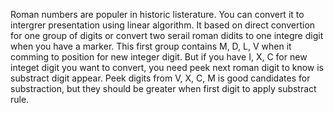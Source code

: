 Roman numbers are populer in historic listerature. You can convert it to intergrer presentation using linear algorithm. 
It based on direct convertion for one group of digits or convert two serail roman didits to one integre digit when you have a marker.
This first group contains M, D, L, V when it comming to position for new integer digit.
But if you have I, X, C for new integet digit you want to convert, you need peek next roman digit to know is substract digit appear.
Peek digits from V, X, C, M is good candidates for substraction, but they should be greater when first digit to apply substract rule.